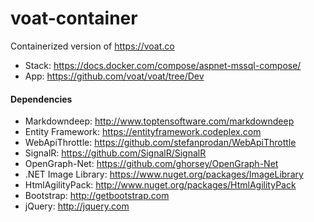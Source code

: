 # voat-container
Containerized version of https://voat.co

- Stack: https://docs.docker.com/compose/aspnet-mssql-compose/
- App: https://github.com/voat/voat/tree/Dev

#### Dependencies
- Markdowndeep: http://www.toptensoftware.com/markdowndeep
- Entity Framework: https://entityframework.codeplex.com
- WebApiThrottle: https://github.com/stefanprodan/WebApiThrottle
- SignalR: https://github.com/SignalR/SignalR
- OpenGraph-Net: https://github.com/ghorsey/OpenGraph-Net
- .NET Image Library: https://www.nuget.org/packages/ImageLibrary
- HtmlAgilityPack: http://www.nuget.org/packages/HtmlAgilityPack
- Bootstrap: http://getbootstrap.com
- jQuery: http://jquery.com
